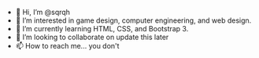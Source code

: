 - 👋 Hi, I’m @sqrqh
- 👀 I’m interested in game design, computer engineering, and web design.
- 🌱 I’m currently learning HTML, CSS, and Bootstrap 3.
- 💞️ I’m looking to collaborate on update this later
- 📫 How to reach me... you don't

<!---
sqrqh/sqrqh is a ✨ special ✨ repository because its `README.md` (this file) appears on your GitHub profile.
You can click the Preview link to take a look at your changes.
--->
